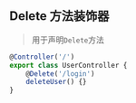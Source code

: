 ## Delete 方法装饰器
> 用于声明`Delete`方法


```ts
@Controller('/')
export class UserController {
    @Delete('/login')
    deleteUser() {}
}
```